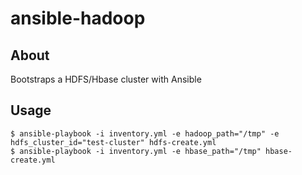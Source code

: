 # ansible-hadoop

## About
Bootstraps a HDFS/Hbase cluster with Ansible

## Usage
```
$ ansible-playbook -i inventory.yml -e hadoop_path="/tmp" -e hdfs_cluster_id="test-cluster" hdfs-create.yml
$ ansible-playbook -i inventory.yml -e hbase_path="/tmp" hbase-create.yml
```
